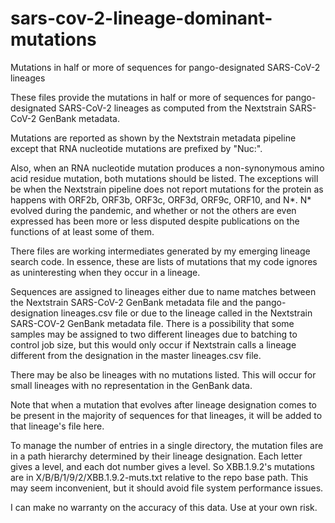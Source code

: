 # sars-cov-2-lineage-dominant-mutations
Mutations in half or more of sequences for pango-designated SARS-CoV-2 lineages

These files provide the mutations in half or more of sequences for pango-designated SARS-CoV-2 lineages as computed from the Nextstrain SARS-CoV-2 GenBank metadata.

Mutations are reported as shown by the Nextstrain metadata pipeline except that RNA nucleotide mutations are prefixed by "Nuc:".

Also, when an RNA nucleotide mutation produces a non-synonymous amino acid residue mutation, both mutations should be listed. The exceptions will be when the Nextstrain pipeline does not report mutations for the protein as happens with ORF2b, ORF3b, ORF3c, ORF3d, ORF9c, ORF10, and N*. N* evolved during the pandemic, and whether or not the others are even expressed has been more or less disputed despite publications on the functions of at least some of them.

There files are working intermediates generated by my emerging lineage search code. In essence, these are lists of mutations that my code ignores as uninteresting when they occur in a lineage.

Sequences are assigned to lineages either due to name matches between the Nextstrain SARS-CoV-2 GenBank metadata file and the pango-designation lineages.csv file or due to the lineage called in the Nextstrain SARS-COV-2 GenBank metadata file. There is a possibility that some samples may be assigned to two different lineages due to batching to control job size, but this would only occur if Nextstrain calls a lineage different from the designation in the master lineages.csv file.

There may be also be lineages with no mutations listed. This will occur for small lineages with no representation in the GenBank data.

Note that when a mutation that evolves after lineage designation comes to be present in the majority of sequences for that lineages, it will be added to that lineage's file here.

To manage the number of entries in a single directory, the mutation files are in a path hierarchy determined by their lineage designation. Each letter gives a level, and each dot number gives a level. So XBB.1.9.2's mutations are in X/B/B/1/9/2/XBB.1.9.2-muts.txt relative to the repo base path. This may seem inconvenient, but it should avoid file system performance issues.

I can make no warranty on the accuracy of this data. Use at your own risk.
